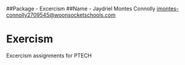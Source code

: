 ##Package - Excercism
##Name - Jaydriel Montes Connolly <jmontes-connolly2709545@woonsocketschools.com>



# Exercism

Excercism assignments for PTECH

